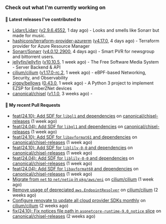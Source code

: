### Check out what I'm currently working on

#### 🔭 Latest releases I've contributed to

- [Lidarr/Lidarr](https://github.com/Lidarr/Lidarr) ([v2.9.6.4552](https://github.com/Lidarr/Lidarr/releases/tag/v2.9.6.4552), 1 day ago) - Looks and smells like Sonarr but made for music.
- [hashicorp/terraform-provider-azurerm](https://github.com/hashicorp/terraform-provider-azurerm) ([v4.17.0](https://github.com/hashicorp/terraform-provider-azurerm/releases/tag/v4.17.0), 4 days ago) - Terraform provider for Azure Resource Manager
- [Sonarr/Sonarr](https://github.com/Sonarr/Sonarr) ([v4.0.12.2900](https://github.com/Sonarr/Sonarr/releases/tag/v4.0.12.2900), 4 days ago) - Smart PVR for newsgroup and bittorrent users.
- [jellyfin/jellyfin](https://github.com/jellyfin/jellyfin) ([v10.10.5](https://github.com/jellyfin/jellyfin/releases/tag/v10.10.5), 1 week ago) - The Free Software Media System - Server Backend &amp; API
- [cilium/cilium](https://github.com/cilium/cilium) ([v1.17.0-rc.2](https://github.com/cilium/cilium/releases/tag/v1.17.0-rc.2), 1 week ago) - eBPF-based Networking, Security, and Observability
- [zigpy/bellows](https://github.com/zigpy/bellows) ([0.43.0](https://github.com/zigpy/bellows/releases/tag/0.43.0), 1 week ago) - A Python 3 project to implement EZSP for EmberZNet devices
- [canonical/chisel](https://github.com/canonical/chisel) ([v1.1.0](https://github.com/canonical/chisel/releases/tag/v1.1.0), 3 weeks ago) - 

#### 🔨 My recent Pull Requests

- [feat(24.10): Add SDF for `libgl1` and dependencies](https://github.com/canonical/chisel-releases/pull/475) on [canonical/chisel-releases](https://github.com/canonical/chisel-releases) (1 week ago)
- [feat(24.04): Add SDF for `libgl1` and dependencies](https://github.com/canonical/chisel-releases/pull/474) on [canonical/chisel-releases](https://github.com/canonical/chisel-releases) (1 week ago)
- [feat(24.10): Add SDF for `libavformat61` and dependencies](https://github.com/canonical/chisel-releases/pull/471) on [canonical/chisel-releases](https://github.com/canonical/chisel-releases) (1 week ago)
- [feat(24.10): Add SDF for `liblilv-0-0` and dependencies](https://github.com/canonical/chisel-releases/pull/470) on [canonical/chisel-releases](https://github.com/canonical/chisel-releases) (1 week ago)
- [feat(24.04): Add SDF for `liblilv-0-0` and dependencies](https://github.com/canonical/chisel-releases/pull/469) on [canonical/chisel-releases](https://github.com/canonical/chisel-releases) (1 week ago)
- [feat(24.04): Add SDF for `libavformat60` and dependencies](https://github.com/canonical/chisel-releases/pull/468) on [canonical/chisel-releases](https://github.com/canonical/chisel-releases) (1 week ago)
- [Migrate from `net` to `net/netip` in `pkg/aws/eni`](https://github.com/cilium/cilium/pull/37167) on [cilium/cilium](https://github.com/cilium/cilium) (1 week ago)
- [Remove usage of depreciated `aws.EndpointResolver`](https://github.com/cilium/cilium/pull/37098) on [cilium/cilium](https://github.com/cilium/cilium) (2 weeks ago)
- [Configure renovate to update all cloud provider SDKs monthly](https://github.com/cilium/cilium/pull/37087) on [cilium/cilium](https://github.com/cilium/cilium) (2 weeks ago)
- [fix(24.10): Fix notices file path in `aspnetcore-runtime-9.0_notice` slice](https://github.com/canonical/chisel-releases/pull/459) on [canonical/chisel-releases](https://github.com/canonical/chisel-releases) (2 weeks ago)
